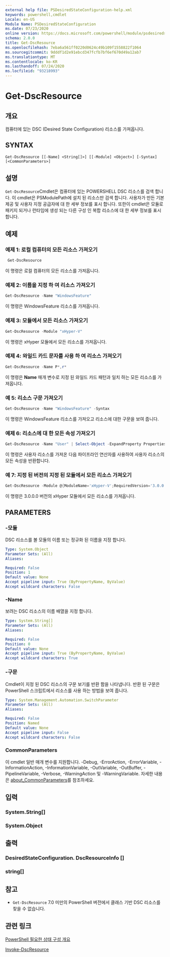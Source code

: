```yaml
---
external help file: PSDesiredStateConfiguration-help.xml
keywords: powershell,cmdlet
Locale: en-US
Module Name: PSDesiredStateConfiguration
ms.date: 07/23/2020
online version: https://docs.microsoft.com/powershell/module/psdesiredstateconfiguration/get-dscresource?view=powershell-6&WT.mc_id=ps-gethelp
schema: 2.0.0
title: Get-DscResource
ms.openlocfilehash: 7eba6a561ff0220d0624c49b109f1558822f1064
ms.sourcegitcommit: 9dddf1d2e91ebcd347fcfb7bf6ef670d49a12ab7
ms.translationtype: MT
ms.contentlocale: ko-KR
ms.lasthandoff: 07/24/2020
ms.locfileid: "93218993"
---
```

# Get-DscResource

## 개요
컴퓨터에 있는 DSC (Desired State Configuration) 리소스를 가져옵니다.

## SYNTAX

```
Get-DscResource [[-Name] <String[]>] [[-Module] <Object>] [-Syntax] [<CommonParameters>]
```

## 설명

`Get-DscResource`Cmdlet은 컴퓨터에 있는 POWERSHELL DSC 리소스를 검색 합니다. 이 cmdlet은 PSModulePath에 설치 된 리소스만 검색 합니다. 사용자가 만든 기본 제공 및 사용자 지정 공급자에 대 한 세부 정보를 표시 합니다. 또한이 cmdlet은 모듈로 패키지 되거나 런타임에 생성 되는 다른 구성 인 복합 리소스에 대 한 세부 정보를 표시 합니다.

## 예제

### 예제 1: 로컬 컴퓨터의 모든 리소스 가져오기

```powershell
 Get-DscResource
```

이 명령은 로컬 컴퓨터의 모든 리소스를 가져옵니다.

### 예제 2: 이름을 지정 하 여 리소스 가져오기

```powershell
Get-DscResource -Name "WindowsFeature"
```

이 명령은 WindowsFeature 리소스를 가져옵니다.

### 예제 3: 모듈에서 모든 리소스 가져오기

```powershell
Get-DscResource -Module "xHyper-V"
```

이 명령은 xHyper 모듈에서 모든 리소스를 가져옵니다.

### 예제 4: 와일드 카드 문자를 사용 하 여 리소스 가져오기

```powershell
Get-DscResource -Name P*,r*
```

이 명령은 **Name** 매개 변수로 지정 된 와일드 카드 패턴과 일치 하는 모든 리소스를 가져옵니다.

### 예 5: 리소스 구문 가져오기

```powershell
Get-DscResource -Name "WindowsFeature" -Syntax
```

이 명령은 WindowsFeature 리소스를 가져오고 리소스에 대한 구문을 보여 줍니다.

### 예제 6: 리소스에 대 한 모든 속성 가져오기

```powershell
Get-DscResource -Name "User" | Select-Object -ExpandProperty Properties
```

이 명령은 사용자 리소스를 가져온 다음 파이프라인 연산자를 사용하여 사용자 리소스의 모든 속성을 반환합니다.

### 예 7: 지정 된 버전의 지정 된 모듈에서 모든 리소스 가져오기

```powershell
Get-DscResource -Module @{ModuleName='xHyper-V';RequiredVersion='3.0.0.0'}
```

이 명령은 3.0.0.0 버전의 xHyper 모듈에서 모든 리소스를 가져옵니다.

## PARAMETERS

### -모듈

DSC 리소스를 볼 모듈의 이름 또는 정규화 된 이름을 지정 합니다.

```yaml
Type: System.Object
Parameter Sets: (All)
Aliases:

Required: False
Position: 1
Default value: None
Accept pipeline input: True (ByPropertyName, ByValue)
Accept wildcard characters: False
```

### -Name

보려는 DSC 리소스의 이름 배열을 지정 합니다.

```yaml
Type: System.String[]
Parameter Sets: (All)
Aliases:

Required: False
Position: 0
Default value: None
Accept pipeline input: True (ByPropertyName, ByValue)
Accept wildcard characters: True
```

### -구문

Cmdlet이 지정 된 DSC 리소스의 구문 보기를 반환 함을 나타냅니다. 반환 된 구문은 PowerShell 스크립트에서 리소스를 사용 하는 방법을 보여 줍니다.

```yaml
Type: System.Management.Automation.SwitchParameter
Parameter Sets: (All)
Aliases:

Required: False
Position: Named
Default value: None
Accept pipeline input: False
Accept wildcard characters: False
```

### CommonParameters

이 cmdlet 일반 매개 변수를 지원합니다. -Debug, -ErrorAction, -ErrorVariable, -InformationAction, -InformationVariable, -OutVariable, -OutBuffer, -PipelineVariable, -Verbose, -WarningAction 및 -WarningVariable. 자세한 내용은 [about_CommonParameters](https://go.microsoft.com/fwlink/?LinkID=113216)를 참조하세요.

## 입력

### System.String[]

### System.Object

## 출력

### DesiredStateConfiguration. DscResourceInfo []

### string[]

## 참고

- `Get-DscResource` 7.0 미만의 PowerShell 버전에서 클래스 기반 DSC 리소스를 찾을 수 없습니다.

## 관련 링크

[PowerShell 필요한 상태 구성 개요](/powershell/scripting/dsc/overview/overview)

[Invoke-DscResource](/powershell/module/PSDesiredStateConfiguration/Invoke-DscResource)
